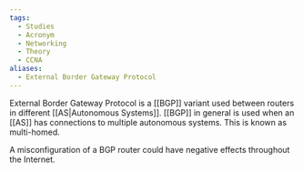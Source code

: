 ```yaml
---
tags:
  - Studies
  - Acronym
  - Networking
  - Theory
  - CCNA
aliases:
  - External Border Gateway Protocol
---
```

External Border Gateway Protocol is a [[BGP]] variant used between routers in different [[AS|Autonomous Systems]]. [[BGP]] in general is used when an [[AS]] has connections to multiple autonomous systems. This is known as multi-homed.

A misconfiguration of a BGP router could have negative effects throughout the Internet.